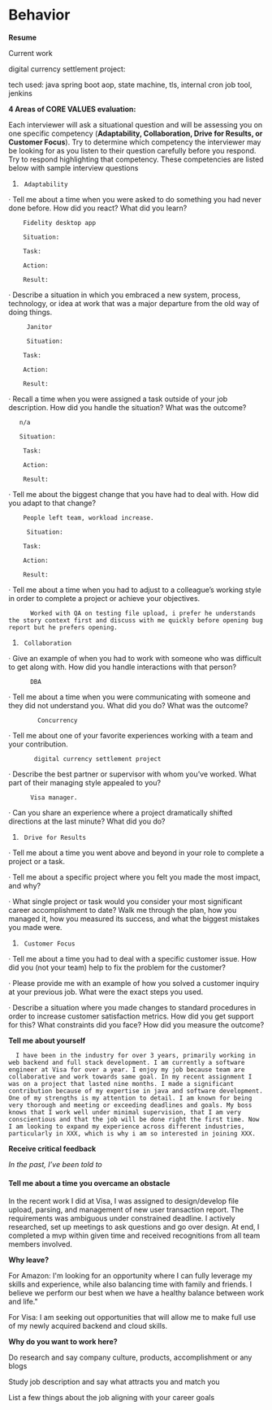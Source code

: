 # Behavior

**Resume**

Current work

digital currency settlement project: 

tech used: java spring boot aop, state machine, tls, internal cron job tool, jenkins



**4 Areas of CORE VALUES evaluation:**

Each interviewer will ask a situational question and will be assessing you on one specific competency \(**Adaptability, Collaboration, Drive for Results, or Customer Focus**\). Try to determine which competency the interviewer may be looking for as you listen to their question carefully before you respond. Try to respond highlighting that competency. These competencies are listed below with sample interview questions

1.      Adaptability

·         Tell me about a time when you were asked to do something you had never done before. How did you react? What did you learn?

        Fidelity desktop app

        Situation:

        Task:

        Action:

        Result:

·         Describe a situation in which you embraced a new system, process, technology, or idea at work that was a major departure from the old way of doing things.

         Janitor 

         Situation:

        Task:

        Action:

        Result:

·         Recall a time when you were assigned a task outside of your job description. How did you handle the situation? What was the outcome?

       n/a

       Situation:

        Task:

        Action:

        Result:

·         Tell me about the biggest change that you have had to deal with. How did you adapt to that change?

        People left team, workload increase.

         Situation:

        Task:

        Action:

        Result:

·         Tell me about a time when you had to adjust to a colleague’s working style in order to complete a project or achieve your objectives.

          Worked with QA on testing file upload, i prefer he understands the story context first and discuss with me quickly before opening bug report but he prefers opening.

1.      Collaboration

·         Give an example of when you had to work with someone who was difficult to get along with. How did you handle interactions with that person?

          DBA

·         Tell me about a time when you were communicating with someone and they did not understand you. What did you do? What was the outcome?

            Concurrency

·         Tell me about one of your favorite experiences working with a team and your contribution.

           digital currency settlement project

·         Describe the best partner or supervisor with whom you’ve worked. What part of their managing style appealed to you?

          Visa manager.

·         Can you share an experience where a project dramatically shifted directions at the last minute? What did you do?

          

1.      Drive for Results

·         Tell me about a time you went above and beyond in your role to complete a project or a task.

·         Tell me about a specific project where you felt you made the most impact, and why?

·         What single project or task would you consider your most significant career accomplishment to date? Walk me through the plan, how you managed it, how you measured its success, and what the biggest mistakes you made were.

1.      Customer Focus

·         Tell me about a time you had to deal with a specific customer issue. How did you \(not your team\) help to fix the problem for the customer?

·         Please provide me with an example of how you solved a customer inquiry at your previous job. What were the exact steps you used.

·         Describe a situation where you made changes to standard procedures in order to increase customer satisfaction metrics. How did you get support for this? What constraints did you face? How did you measure the outcome?



**Tell me about yourself**

      I have been in the industry for over 3 years, primarily working in web backend and full stack development. I am currently a software engineer at Visa for over a year. I enjoy my job because team are collaborative and work towards same goal. In my recent assignment I was on a project that lasted nine months. I made a significant contribution because of my expertise in java and software development. One of my strengths is my attention to detail. I am known for being very thorough and meeting or exceeding deadlines and goals. My boss knows that I work well under minimal supervision, that I am very conscientious and that the job will be done right the first time. Now I am looking to expand my experience across different industries, particularly in XXX, which is why i am so interested in joining XXX. 



**Receive critical feedback**

 _In the past, I’ve been told to_ 

#### Tell me about a time you overcame an obstacle

In the recent work I did at Visa, I was assigned to design/develop file upload, parsing, and management of new user transaction report. The requirements was ambiguous under constrained deadline. I actively researched, set up meetings to ask questions and go over design. At end, I completed a mvp within given time and received recognitions from all team members involved.

**Why leave?**

For Amazon: I'm looking for an opportunity where I can fully leverage my skills and experience, while also balancing time with family and friends. I believe we perform our best when we have a healthy balance between work and life."

For Visa: I am seeking out opportunities that will allow me to make full use of my newly acquired backend and cloud skills.

 

**Why do you want to work here?**

Do research and say company culture, products, accomplishment or any blogs

Study job description and say what attracts you and match you

List a few things about the job aligning with your career goals

